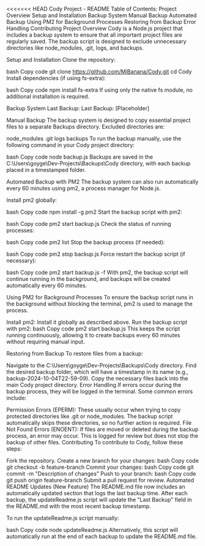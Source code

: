 <<<<<<< HEAD
Cody Project - README
Table of Contents:
Project Overview
Setup and Installation
Backup System
Manual Backup
Automated Backup
Using PM2 for Background Processes
Restoring from Backup
Error Handling
Contributing
Project Overview
Cody is a Node.js project that includes a backup system to ensure that all important project files are regularly saved. The backup script is designed to exclude unnecessary directories like node_modules, .git, logs, and backups.

Setup and Installation
Clone the repository:

bash
Copy code
git clone https://github.com/MiBanana/Cody.git
cd Cody
Install dependencies (if using fs-extra):

bash
Copy code
npm install fs-extra
If using only the native fs module, no additional installation is required.

Backup System
Last Backup:
Last Backup: [Placeholder] <!-- This will be automatically updated -->

Manual Backup
The backup system is designed to copy essential project files to a separate Backups directory. Excluded directories are:

node_modules
.git
logs
backups
To run the backup manually, use the following command in your Cody project directory:

bash
Copy code
node backup.js
Backups are saved in the C:\Users\goyge\Dev-Projects\Backups\Cody directory, with each backup placed in a timestamped folder.

Automated Backup with PM2
The backup system can also run automatically every 60 minutes using pm2, a process manager for Node.js.

Install pm2 globally:

bash
Copy code
npm install -g pm2
Start the backup script with pm2:

bash
Copy code
pm2 start backup.js
Check the status of running processes:

bash
Copy code
pm2 list
Stop the backup process (if needed):

bash
Copy code
pm2 stop backup.js
Force restart the backup script (if necessary):

bash
Copy code
pm2 start backup.js -f
With pm2, the backup script will continue running in the background, and backups will be created automatically every 60 minutes.

Using PM2 for Background Processes
To ensure the backup script runs in the background without blocking the terminal, pm2 is used to manage the process.

Install pm2: Install it globally as described above.
Run the backup script with pm2:
bash
Copy code
pm2 start backup.js
This keeps the script running continuously, allowing it to create backups every 60 minutes without requiring manual input.

Restoring from Backup
To restore files from a backup:

Navigate to the C:\Users\goyge\Dev-Projects\Backups\Cody directory.
Find the desired backup folder, which will have a timestamp in its name (e.g., backup-2024-10-04T22-59-09).
Copy the necessary files back into the main Cody project directory.
Error Handling
If errors occur during the backup process, they will be logged in the terminal. Some common errors include:

Permission Errors (EPERM): These usually occur when trying to copy protected directories like .git or node_modules. The backup script automatically skips these directories, so no further action is required.
File Not Found Errors (ENOENT): If files are moved or deleted during the backup process, an error may occur. This is logged for review but does not stop the backup of other files.
Contributing
To contribute to Cody, follow these steps:

Fork the repository.
Create a new branch for your changes:
bash
Copy code
git checkout -b feature-branch
Commit your changes:
bash
Copy code
git commit -m "Description of changes"
Push to your branch:
bash
Copy code
git push origin feature-branch
Submit a pull request for review.
Automated README Updates (New Feature)
The README.md file now includes an automatically updated section that logs the last backup time. After each backup, the updateReadme.js script will update the "Last Backup" field in the README.md with the most recent backup timestamp.

To run the updateReadme.js script manually:

bash
Copy code
node updateReadme.js
Alternatively, this script will automatically run at the end of each backup to update the README.md file.

